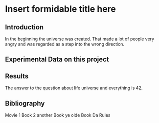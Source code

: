 # Insert formidable title here


## Introduction


In the beginning the universe was created. That made a lot of people very angry and was regarded as a step into the wrong direction. 


## Experimental Data on this project


## Results

The answer to the question about life universe and everything is 42.


## Bibliography 
Movie 1
Book 2
another Book
ye olde Book 
Da Rules

